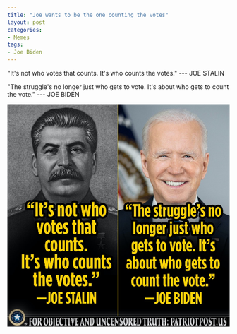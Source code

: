 ```yaml
---
title: "Joe wants to be the one counting the votes"
layout: post
categories:
- Memes
tags:
- Joe Biden
---
```


"It's not who votes that counts. It's who counts the votes." --- JOE STALIN

"The struggle's no longer just who gets to vote. It's about who gets to count the vote." --- JOE BIDEN

![Counting the votes](/assets/img/2022/02/who-counts-the-vote.jpg "Counting the votes")
